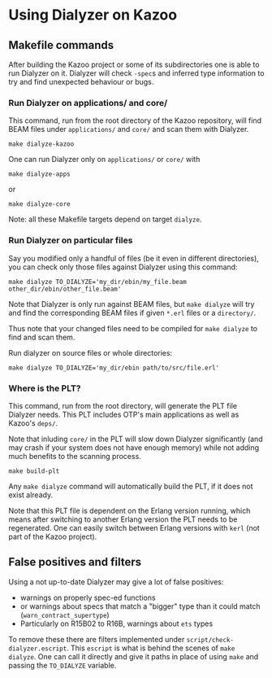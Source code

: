 
# Using Dialyzer on Kazoo

## Makefile commands

After building the Kazoo project or some of its subdirectories one is able to run Dialyzer on it.
Dialyzer will check `-spec`s and inferred type information to try and find unexpected behaviour or bugs.

### Run Dialyzer on applications/ and core/

This command, run from the root directory of the Kazoo repository,
will find BEAM files under `applications/` and `core/` and scan them with Dialyzer.

    make dialyze-kazoo

One can run Dialyzer only on `applications/` or `core/` with

    make dialyze-apps

or

    make dialyze-core

Note: all these Makefile targets depend on target `dialyze`.

### Run Dialyzer on particular files

Say you modified only a handful of files (be it even in different directories),
you can check only those files against Dialyzer using this command:

    make dialyze TO_DIALYZE='my_dir/ebin/my_file.beam other_dir/ebin/other_file.beam'

Note that Dialyzer is only run against BEAM files, but `make dialyze` will try and find the corresponding
BEAM files if given `*.erl` files or a `directory/`.

Thus note that your changed files need to be compiled for `make dialyze` to find and scan them.

Run dialyzer on source files or whole directories:

    make dialyze TO_DIALYZE='my_dir/ebin path/to/src/file.erl'

### Where is the PLT?

This command, run from the root directory, will generate the PLT file Dialyzer needs.
This PLT includes OTP's main applications as well as Kazoo's `deps/`.

Note that inluding `core/` in the PLT will slow down Dialyzer significantly (and may crash if
your system does not have enough memory) while not adding much benefits to the scanning process.

    make build-plt

Any `make dialyze` command will automatically build the PLT, if it does not exist already.

Note that this PLT file is dependent on the Erlang version running,
which means after switching to another Erlang version the PLT needs to be regenerated.
One can easily switch between Erlang versions with `kerl` (not part of the Kazoo project).


## False positives and filters

Using a not up-to-date Dialyzer may give a lot of false positives:
* warnings on properly spec-ed functions
* or warnings about specs that match a "bigger" type than it could match (`warn_contract_supertype`)
* Particularly on R15B02 to R16B, warnings about `ets` types

To remove these there are filters implemented under `script/check-dialyzer.escript`.
This `escript` is what is behind the scenes of `make dialyze`.
One can call it directly and give it paths in place of using `make` and passing the `TO_DIALYZE` variable.
